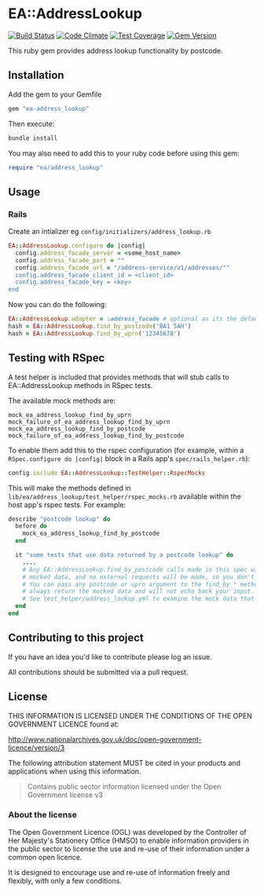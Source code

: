 # EA::AddressLookup

[![Build Status](https://travis-ci.org/EnvironmentAgency/ea-address_lookup.svg?branch=master)](https://travis-ci.org/EnvironmentAgency/ea-address_lookup)
[![Code Climate](https://codeclimate.com/github/EnvironmentAgency/ea-address_lookup/badges/gpa.svg)](https://codeclimate.com/github/EnvironmentAgency/ea-address_lookup)
[![Test Coverage](https://codeclimate.com/github/EnvironmentAgency/ea-address_lookup/badges/coverage.svg)](https://codeclimate.com/github/EnvironmentAgency/ea-address_lookup/coverage)
[![Gem Version](https://badge.fury.io/rb/ea-address_lookup.svg)](https://badge.fury.io/rb/ea-address_lookup)

This ruby gem provides address lookup functionality by postcode.

## Installation

Add the gem to your Gemfile

```ruby
gem "ea-address_lookup"
```

Then execute:

```bash
bundle install
```

You may also need to add this to your ruby code before using this gem:

```ruby
require "ea/address_lookup"
```

## Usage

### Rails

Create an intializer eg `config/initializers/address_lookup.rb`

```ruby
EA::AddressLookup.configure do |config|
  config.address_facade_server = <some_host_name>
  config.address_facade_port = ""
  config.address_facade_url = "/address-service/v1/addresses/""
  config.address_facade_client_id = <client_id>
  config.address_facade_key = <key>
end
```

Now you can do the following:

```ruby
EA::AddressLookup.adapter = :address_facade # optional as its the default
hash = EA::AddressLookup.find_by_postcode('BA1 5AH')
hash = EA::AddressLookup.find_by_uprn('12345678')
```

## Testing with RSpec
A test helper is included that provides methods that will stub calls to
EA::AddressLookup methods in RSpec tests.

The available mock methods are:

```
mock_ea_address_lookup_find_by_uprn
mock_failure_of_ea_address_lookup_find_by_uprn
mock_ea_address_lookup_find_by_postcode
mock_failure_of_ea_address_lookup_find_by_postcode
```

To enable them add this to the rspec configuration (for example, within a
 `RSpec.configure do |config|` block in a Rails app's `spec/rails_helper.rb`):

```ruby
config.include EA::AddressLookup::TestHelper::RspecMocks
```

This will make the methods defined in `lib/ea/address_lookup/test_helper/rspec_mocks.rb`
available within the host app's rspec tests. For example:

```ruby
describe "postcode lookup" do
  before do
    mock_ea_address_lookup_find_by_postcode
  end

  it "some tests that use data returned by a postcode lookup" do
    ....
    # Any EA::AddressLookup.find_by_postcode calls made in this spec will return the same
    # mocked data, and no external requests will be made, so you don't need webmock/VCR.
    # You can pass any postcode or uprn argument to the find_by_* methods, but they will
    # always return the mocked data and will not echo back your input.
    # See test_helper/address_lookup.yml to examine the mock data that will be returned.
  end
end
```

## Contributing to this project

If you have an idea you'd like to contribute please log an issue.

All contributions should be submitted via a pull request.

## License

THIS INFORMATION IS LICENSED UNDER THE CONDITIONS OF THE OPEN GOVERNMENT LICENCE found at:

http://www.nationalarchives.gov.uk/doc/open-government-licence/version/3

The following attribution statement MUST be cited in your products and applications when using this information.

>Contains public sector information licensed under the Open Government license v3

### About the license

The Open Government Licence (OGL) was developed by the Controller of Her Majesty's Stationery Office (HMSO) to enable information providers in the public sector to license the use and re-use of their information under a common open licence.

It is designed to encourage use and re-use of information freely and flexibly, with only a few conditions.
